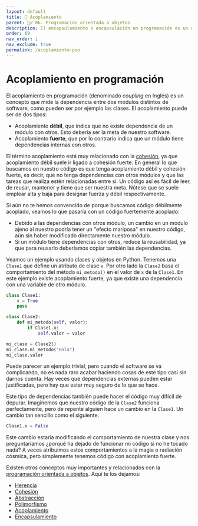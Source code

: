 ```yaml
---
layout: default
title: 📗 Acoplamiento
parent: 🏄‍♂️ 06. Programación orientada a objetos
description: El encapsulamiento o encapsulación en programación es un concepto relacionado con la programación orientada a objetos, y hace referencia al ocultamiento de los estado internos de una clase al exterior. Dicho de otra manera, encapsular consiste en hacer que los atributos o métodos internos a una clase no se puedan acceder ni modificar desde fuera, sino que tan solo el propio objeto pueda acceder a ellos.
order: 69
nav_order: i
nav_exclude: true
permalink: /acoplamiento-poo
---
```


# Acoplamiento en programación

El acoplamiento en programación (denominado *coupling* en Inglés) es un concepto que mide la dependencia entre dos módulos distintos de software, como pueden ser por ejemplo las clases. El acoplamiento puede ser de dos tipos:
* Acoplamiento **débil**, que indica que no existe dependencia de un módulo con otros. Esto debería ser la meta de nuestro software.
* Acoplamiento **fuerte**, que por lo contrario indica que un módulo tiene dependencias internas con otros.

El término acoplamiento está muy relacionado con la [cohesión](/cohesion-en-programacion/ "cohesión"), ya que acoplamiento débil suele ir ligado a cohesión fuerte. En general lo que buscamos en nuestro código es que tenga acoplamiento débil y cohesión fuerte, es decir, que no tenga dependencias con otros módulos y que las tareas que realiza estén relacionadas entre sí. Un código así es fácil de leer, de reusar, mantener y tiene que ser nuestra meta. Nótese que se suele emplear alta y baja para designar fuerza y débil respectivamente.

Si aún no te hemos convencido de porque buscamos código débilmente acoplado, veamos lo que pasaría con un código fuertemente acoplado:
* Debido a las dependencias con otros módulo, un cambio en un modulo ajeno al nuestro podría tener un "efecto mariposa" en nuestro código, aún sin haber modificado directamente nuestro módulo.
* Si un módulo tiene dependencias con otros, reduce la reusabilidad, ya que para reusarlo deberíamos copiar también las dependencias.

Veamos un ejemplo usando clases y objetos en Python. Tenemos una `Clase1` que define un atributo de clase `x`. Por otro lado la `Clase2` basa el comportamiento del método `mi_metodo()` en el valor de `x` de la `Clase1`. En este ejemplo existe acoplamiento fuerte, ya que existe una dependencia con una variable de otro módulo.


```python
class Clase1:
    x = True
    pass

class Clase2:
    def mi_metodo(self, valor):
        if Clase1.x:
            self.valor = valor

mi_clase = Clase2()
mi_clase.mi_metodo("Hola")
mi_clase.valor
```



Puede parecer un ejemplo trivial, pero cuando el software se va complicando, no es nada raro acabar haciendo cosas de este tipo casi sin darnos cuenta. Hay veces que dependencias externas pueden estar justificadas, pero hay que estar muy seguro de lo que se hace.

Este tipo de dependencias también puede hacer el código muy difícil de depurar. Imaginemos que nuestro código de la `Clase2` funciona perfectamente, pero de repente alguien hace un cambio en la `Clase1`. Un cambio tan sencillo como el siguiente.


```python
Clase1.x = False
```

Este cambio estaría modificando el comportamiento de nuestra clase y nos preguntaríamos ¿porqué ha dejado de funcionar mi código si no he tocado nada? A veces atribuimos estos comportamientos a la magia o radiación cósmica, pero simplemente tenemos código con acoplamiento fuerte.

Existen otros conceptos muy importantes y relacionados con la [programación orientada a objetos](/programacion-orientada-a-objetos/ "programación orientada a objetos"). Aquí te los dejamos:
* [Herencia](/herencia-en-python/ "Herencia")
* [Cohesión](/cohesion-en-programacion/ "Cohesión")
* [Abstracción](/abstraccion-en-programacion/ "Abstracción")
* [Polimorfismo](/polimorfismo-en-programacion/ "Polimorfismo")
* [Acoplamiento](/acoplamiento-poo/ "Acoplamiento")
* [Encapsulamiento](/encapsulamiento-poo/ "Encapsulamiento")